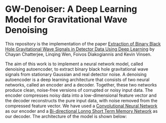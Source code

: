 # GW-Denoiser: A Deep Learning Model for Gravitational Wave Denoising
This repository is the implementation of the paper [Extraction of Binary Black Hole Gravitational Wave Signals in Detector Data Using Deep Learning](https://journals.aps.org/prd/abstract/10.1103/PhysRevD.104.064046) by Chayan Chatterjee, Linqing Wen, Foivos Diakogiannis and Kevin Vinsen.  

The aim of this work is to implement a neural network model, called denoising autoencoder, to extract binary black hole gravitational wave signals from stationary Gaussian and real detector noise. A denoising autoencoder is a deep learning architecture that consists of two neural networks, called an encoder and a decoder. Together, these two networks produce clean, noise-free versions of corrupted or noisy input data. The encoder compresses noisy data into a low-dimensional feature vector and the decoder reconstructs the pure input data, with noise removed from the compressed feature vector.
We have used a [Convolutional Neural Network](https://en.wikipedia.org/wiki/Convolutional_neural_network) as our encoder and a [Bi-directional Lonng Short Term Memory Network](https://en.wikipedia.org/wiki/Long_short-term_memory) as our decoder. The architecture of the model is shown below:  


